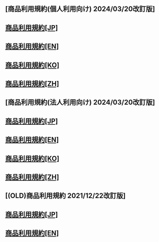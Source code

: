 ## [商品利用規約(個人利用向け) 2024/03/20改訂版]

## [商品利用規約[JP]](https://serieindustry.com/tou/v20240315_vn3_ja.pdf)

## [商品利用規約[EN]](https://serieindustry.com/tou/v20240315_vn3_en.pdf)

## [商品利用規約[KO]](https://serieindustry.com/tou/v20240315_vn3_ko.pdf)

## [商品利用規約[ZH]](https://serieindustry.com/tou/v20240315_vn3_zh.pdf)

## [商品利用規約(法人利用向け) 2024/03/20改訂版]

## [商品利用規約[JP]](https://serieindustry.com/tou/v20240315C_vn3_ja.pdf)

## [商品利用規約[EN]](https://serieindustry.com/tou/v20240315C_vn3_en.pdf)

## [商品利用規約[KO]](https://serieindustry.com/tou/v20240315C_vn3_ko.pdf)

## [商品利用規約[ZH]](https://serieindustry.com/tou/v20240315C_vn3_zh.pdf)

## [(OLD)商品利用規約 2021/12/22改訂版]

## [商品利用規約[JP]](https://serieindustry.com/tou/v20211222_vn3_ja.pdf)

## [商品利用規約[EN]](https://serieindustry.com/tou/v20211222_vn3_en.pdf)